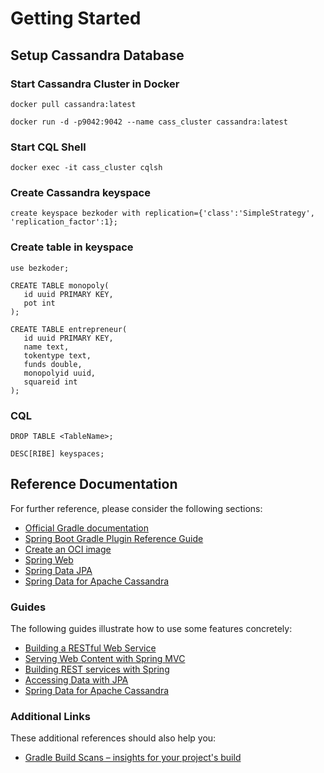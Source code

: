 # Getting Started

## Setup Cassandra Database

### Start Cassandra Cluster in Docker
```
docker pull cassandra:latest

docker run -d -p9042:9042 --name cass_cluster cassandra:latest
```

### Start CQL Shell
```
docker exec -it cass_cluster cqlsh
```

### Create Cassandra keyspace
```
create keyspace bezkoder with replication={'class':'SimpleStrategy', 'replication_factor':1};
```

### Create table in keyspace
```
use bezkoder;
 
CREATE TABLE monopoly(
   id uuid PRIMARY KEY,
   pot int
); 
 
CREATE TABLE entrepreneur(
   id uuid PRIMARY KEY,
   name text,
   tokentype text,
   funds double,
   monopolyid uuid,
   squareid int
);
```

### CQL
```cql
DROP TABLE <TableName>;

DESC[RIBE] keyspaces;
```

## Reference Documentation
For further reference, please consider the following sections:

* [Official Gradle documentation](https://docs.gradle.org)
* [Spring Boot Gradle Plugin Reference Guide](https://docs.spring.io/spring-boot/docs/2.7.5/gradle-plugin/reference/html/)
* [Create an OCI image](https://docs.spring.io/spring-boot/docs/2.7.5/gradle-plugin/reference/html/#build-image)
* [Spring Web](https://docs.spring.io/spring-boot/docs/2.7.5/reference/htmlsingle/#web)
* [Spring Data JPA](https://docs.spring.io/spring-boot/docs/2.7.5/reference/htmlsingle/#data.sql.jpa-and-spring-data)
* [Spring Data for Apache Cassandra](https://docs.spring.io/spring-boot/docs/2.7.5/reference/htmlsingle/#data.nosql.cassandra)

### Guides
The following guides illustrate how to use some features concretely:

* [Building a RESTful Web Service](https://spring.io/guides/gs/rest-service/)
* [Serving Web Content with Spring MVC](https://spring.io/guides/gs/serving-web-content/)
* [Building REST services with Spring](https://spring.io/guides/tutorials/rest/)
* [Accessing Data with JPA](https://spring.io/guides/gs/accessing-data-jpa/)
* [Spring Data for Apache Cassandra](https://spring.io/guides/gs/accessing-data-cassandra/)

### Additional Links
These additional references should also help you:

* [Gradle Build Scans – insights for your project's build](https://scans.gradle.com#gradle)

